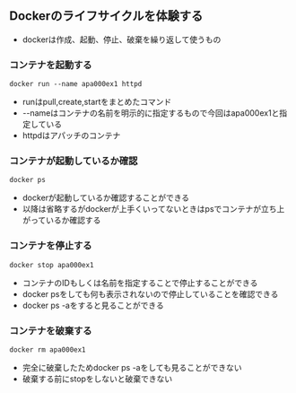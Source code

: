 ## Dockerのライフサイクルを体験する

* dockerは作成、起動、停止、破棄を繰り返して使うもの

### コンテナを起動する
```
docker run --name apa000ex1 httpd
```
* runはpull,create,startをまとめたコマンド
* --nameはコンテナの名前を明示的に指定するもので今回はapa000ex1と指定している
* httpdはアパッチのコンテナ

### コンテナが起動しているか確認
```
docker ps
```
* dockerが起動しているか確認することができる
* 以降は省略するがdockerが上手くいってないときはpsでコンテナが立ち上がっているか確認する

### コンテナを停止する
```
docker stop apa000ex1
```
* コンテナのIDもしくは名前を指定することで停止することができる
* docker psをしても何も表示されないので停止していることを確認できる
* docker ps -aをすると見ることができる

### コンテナを破棄する
```
docker rm apa000ex1
```
* 完全に破棄したためdocker ps -aをしても見ることができない
* 破棄する前にstopをしないと破棄できない